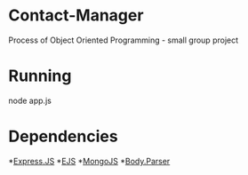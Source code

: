 # Contact-Manager
Process of Object Oriented Programming - small group project 

# Running
node app.js

# Dependencies
*[Express.JS](https://www.npmjs.com/package/express)
*[EJS](https://www.npmjs.com/package/ejs)
*[MongoJS](https://www.npmjs.com/package/mongojs)
*[Body.Parser](https://www.npmjs.com/package/body-parser)
